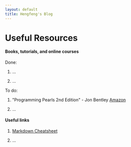 ```yaml
---
layout: default
title: Hengfeng's Blog
---
```


Useful Resources
==========

#### Books, tutorials, and online courses

Done: 

01. ...

02. ...

To do: 

01. "Programming Pearls 2nd Edition" - Jon Bentley [Amazon](http://www.amazon.com/Programming-Pearls-2nd-Edition-Bentley/dp/0201657880)

02. ...


#### Useful links

01. [Markdown Cheatsheet](https://github.com/adam-p/markdown-here/wiki/Markdown-Cheatsheet)

02. ...